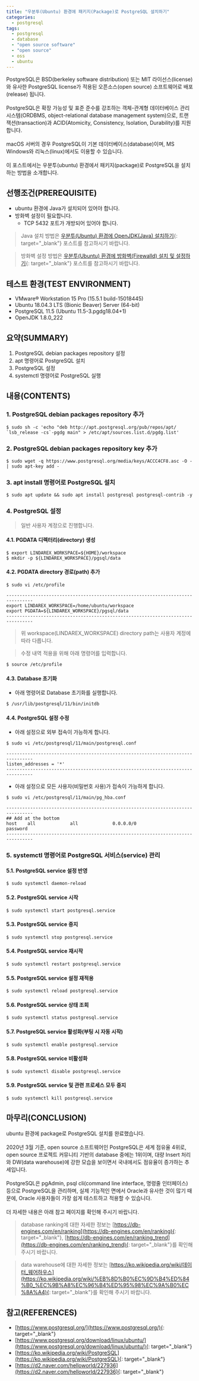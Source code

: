 ```yaml
---
title: "우분투(Ubuntu) 환경에 패키지(Package)로 PostgreSQL 설치하기"
categories: 
  - postgresql
tags: 
  - postgresql
  - database
  - "open source software"
  - "open source"
  - oss
  - ubuntu
---
```



PostgreSQL은 BSD(berkeley software distribution) 또는 MIT 라이선스(license)와 유사한 PostgreSQL license가 적용된 오픈소스(open source) 소프트웨어로 배포(release) 됩니다.
<br /><br />
PostgreSQL은 확장 가능성 및 표준 준수를 강조하는 객체-관계형 데이터베이스 관리 시스템(ORDBMS, object-relational database management system)으로, 트랜잭션(transaction)과 ACID(Atomicity, Consistency, Isolation, Durability)를 지원합니다.
<br /><br />
macOS 서버의 경우 PostgreSQL이 기본 데이터베이스(database)이며, MS Windows와 리눅스(linux)에서도 이용할 수 있습니다.
<br /><br />
이 포스트에서는 우분투(ubuntu) 환경에서 패키지(package)로 PostgreSQL을 설치하는 방법을 소개합니다.


## 선행조건(PREREQUISITE)
- ubuntu 환경에 Java가 설치되어 있어야 합니다.
- 방화벽 설정이 필요합니다.
    + TCP 5432 포트가 개방되어 있어야 합니다.

> Java 설치 방법은 [우분투(Ubuntu) 환경에 OpenJDK(Java) 설치하기](https://lindarex.github.io/ubuntu/ubuntu-openjdk-installation/){: target="\_blank"} 포스트를 참고하시기 바랍니다.

> 방화벽 설정 방법은 [우분투(Ubuntu) 환경에 방화벽(Firewalld) 설치 및 설정하기](https://lindarex.github.io/ubuntu/ubuntu-firewalld-installation/){: target="\_blank"} 포스트를 참고하시기 바랍니다.


## 테스트 환경(TEST ENVIRONMENT)
- VMware® Workstation 15 Pro (15.5.1 build-15018445)
- Ubuntu 18.04.3 LTS (Bionic Beaver) Server (64-bit)
- PostgreSQL 11.5 (Ubuntu 11.5-3.pgdg18.04+1)
- OpenJDK 1.8.0_222


## 요약(SUMMARY)
1. PostgreSQL debian packages repository 설정
2. apt 명령어로 PostgreSQL 설치
3. PostgreSQL 설정
4. systemctl 명령어로 PostgreSQL 실행


## 내용(CONTENTS)
### 1. PostgreSQL debian packages repository 추가
```console
$ sudo sh -c 'echo "deb http://apt.postgresql.org/pub/repos/apt/ `lsb_release -cs`-pgdg main" > /etc/apt/sources.list.d/pgdg.list'
```

### 2. PostgreSQL debian packages repository key 추가
```console
$ sudo wget -q https://www.postgresql.org/media/keys/ACCC4CF8.asc -O - | sudo apt-key add -
```

### 3. apt install 명령어로 PostgreSQL 설치
```console
$ sudo apt update && sudo apt install postgresql postgresql-contrib -y
```

### 4. PostgreSQL 설정

> 일반 사용자 계정으로 진행합니다.

#### 4.1. PGDATA 디렉터리(directory) 생성
```console
$ export LINDAREX_WORKSPACE=${HOME}/workspace
$ mkdir -p ${LINDAREX_WORKSPACE}/pgsql/data
```

#### 4.2. PGDATA directory 경로(path) 추가
```console
$ sudo vi /etc/profile
```

```shell
--------------------------------------------------------------------------------
export LINDAREX_WORKSPACE=/home/ubuntu/workspace
export PGDATA=${LINDAREX_WORKSPACE}/pgsql/data
--------------------------------------------------------------------------------
```

> 위 workspace(LINDAREX_WORKSPACE) directory path는 사용자 계정에 따라 다릅니다.

> 수정 내역 적용을 위해 아래 명령어를 입력합니다.
```console
$ source /etc/profile
```

#### 4.3. Database 초기화
- 아래 명령어로 Database 초기화를 실행합니다.

```console
$ /usr/lib/postgresql/11/bin/initdb
```

#### 4.4. PostgreSQL 설정 수정
- 아래 설정으로 외부 접속이 가능하게 합니다.

```console
$ sudo vi /etc/postgresql/11/main/postgresql.conf
```

```shell
--------------------------------------------------------------------------------
listen_addresses = '*'
--------------------------------------------------------------------------------
```

- 아래 설정으로 모든 사용자(비밀번호 사용)가 접속이 가능하게 합니다.

```console
$ sudo vi /etc/postgresql/11/main/pg_hba.conf
```

```shell
--------------------------------------------------------------------------------
## Add at the bottom
host    all             all             0.0.0.0/0               password
--------------------------------------------------------------------------------
```

### 5. systemctl 명령어로 PostgreSQL 서비스(service) 관리
#### 5.1. PostgreSQL service 설정 반영
```console
$ sudo systemctl daemon-reload
```

#### 5.2. PostgreSQL service 시작
```console
$ sudo systemctl start postgresql.service
```

#### 5.3. PostgreSQL service 중지
```console
$ sudo systemctl stop postgresql.service
```

#### 5.4. PostgreSQL service 재시작
```console
$ sudo systemctl restart postgresql.service
```

#### 5.5. PostgreSQL service 설정 재적용
```console
$ sudo systemctl reload postgresql.service
```

#### 5.6. PostgreSQL service 상태 조회
```console
$ sudo systemctl status postgresql.service
```

#### 5.7. PostgreSQL service 활성화(부팅 시 자동 시작)
```console
$ sudo systemctl enable postgresql.service
```

#### 5.8. PostgreSQL service 비활성화
```console
$ sudo systemctl disable postgresql.service
```

#### 5.9. PostgreSQL service 및 관련 프로세스 모두 중지
```console
$ sudo systemctl kill postgresql.service
```


## 마무리(CONCLUSION)
ubuntu 환경에 package로 PostgreSQL 설치를 완료했습니다.
<br /><br />
2020년 3월 기준, open source 소프트웨어인 PostgreSQL은 세계 점유율 4위로, open source 프로젝트 커뮤니티 기반의 database 중에는 1위이며, 대량 Insert 처리와 DW(data warehouse)에 강한 모습을 보이면서 국내에서도 점유율이 증가하는 추세입니다.
<br /><br />
PostgreSQL은 pgAdmin, psql cli(command line interface, 명령줄 인터페이스) 등으로 PostgreSQL을 관리하며, 실제 기능적인 면에서 Oracle과 유사한 것이 많기 때문에, Oracle 사용자들이 가장 쉽게 테스트하고 적용할 수 있습니다.
<br /><br />
더 자세한 내용은 아래 참고 페이지를 확인해 주시기 바랍니다.

> database ranking에 대한 자세한 정보는 [https://db-engines.com/en/ranking](https://db-engines.com/en/ranking){: target="\_blank"}, [https://db-engines.com/en/ranking_trend](https://db-engines.com/en/ranking_trend){: target="\_blank"}를 확인해 주시기 바랍니다.

> data warehouse에 대한 자세한 정보는 [https://ko.wikipedia.org/wiki/데이터_웨어하우스](https://ko.wikipedia.org/wiki/%EB%8D%B0%EC%9D%B4%ED%84%B0_%EC%9B%A8%EC%96%B4%ED%95%98%EC%9A%B0%EC%8A%A4){: target="\_blank"}를 확인해 주시기 바랍니다.


## 참고(REFERENCES)
- [https://www.postgresql.org/](https://www.postgresql.org/){: target="\_blank"}
- [https://www.postgresql.org/download/linux/ubuntu/](https://www.postgresql.org/download/linux/ubuntu/){: target="\_blank"}
- [https://ko.wikipedia.org/wiki/PostgreSQL](https://ko.wikipedia.org/wiki/PostgreSQL){: target="\_blank"}
- [https://d2.naver.com/helloworld/227936](https://d2.naver.com/helloworld/227936){: target="\_blank"}
